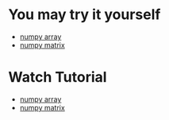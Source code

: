 # You may try it yourself 
+ [numpy array](https://colab.research.google.com/drive/1HTmQEcgZVz69YU-AmdN0K2cCXFvi3cWl?usp=sharing#scrollTo=9e1l7eyyChX8)
+ [numpy matrix](https://colab.research.google.com/drive/1UCWJuRC7FvFKQAd93OJQo-wvWIKFgEb5#scrollTo=9e1l7eyyChX8)

# Watch Tutorial
+ [numpy array](https://www.youtube.com/watch?v=L9Fo6HjZNMM&t=14s)
+ [numpy matrix](https://www.youtube.com/watch?v=fOJXlZWgJnA)
